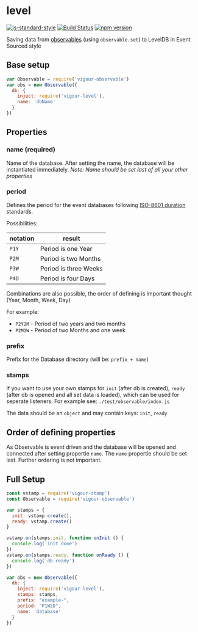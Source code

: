 # level
[![js-standard-style](https://img.shields.io/badge/code%20style-standard-brightgreen.svg)](http://standardjs.com/)
[![Build Status](https://travis-ci.org/vigour-io/level.svg?branch=master)](https://travis-ci.org/vigour-io/level)
[![npm version](https://badge.fury.io/js/vigour-level.svg)](https://badge.fury.io/js/vigour-level)

Saving data from [observables](https://github.com/vigour-io/observable) (using `observable.set`) to LevelDB in Event Sourced style

## Base setup

```javascript
var Observable = require('vigour-observable')
var obs = new Observable({
  db: {
    inject: require('vigour-level'),
    name: 'dbName'
  }
})
```

## Properties

### name (required)

Name of the database. After setting the name, the database will be instantiated immediately.
_Note: Name should be set last of all your other properties_

### period

Defines the period for the event databases following [ISO-8601 duration](https://en.wikipedia.org/wiki/ISO_8601#Durations) standards.

Possibilities:

| notation | result |
| -------- | ------ |
| `P1Y` | Period is one Year |
| `P2M` | Period is two Months |
| `P3W` | Period is three Weeks |
| `P4D` | Period is four Days |

Combinations are also possible, the order of defining is important thought (Year, Month, Week, Day)

For example:

- `P2Y2M` - Period of two years and two months
- `P2M1W` - Period of two Months and one week

### prefix

Prefix for the Database directory (will be: `prefix + name`)

### stamps

If you want to use your own stamps for `init` (after db is created), `ready` (after db is opened and all set data is loaded), which can be used for seperate listeners. For example see: `./test/observable/index.js`

The data should be an `object` and may contain keys: `init`, `ready`

## Order of defining properties

As Observable is event driven and the database will be opened and connected after setting propertie `name`. The `name` propertie should be set last.
Further ordering is not important.

## Full Setup

```javascript
const vstamp = require('vigour-stamp')
const Observable = require('vigour-observable')

var stamps = {
  init: vstamp.create(),
  ready: vstamp.create()
}

vstamp.on(stamps.init, function onInit () {
  console.log('init done')
})
vstamp.on(stamps.ready, function onReady () {
  console.log('db ready')
})

var obs = new Observable({
  db: {
    inject: require('vigour-level'),
    stamps: stamps,
    prefix: "example-",
    period: "P1W2D",
    name: 'database'
  }
})
```

